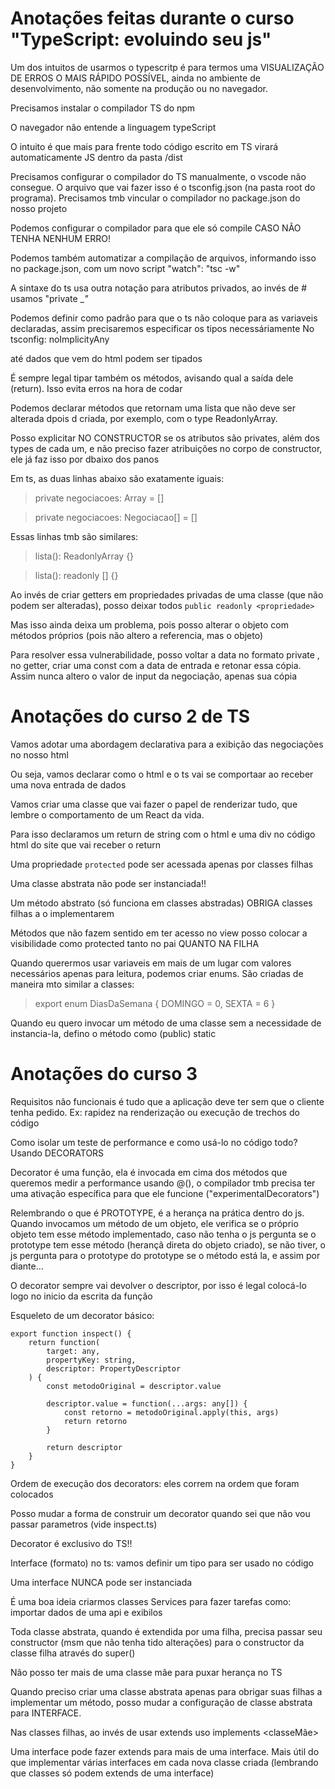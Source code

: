 # Anotações feitas durante o curso "TypeScript: evoluindo seu js"

Um dos intuitos de usarmos o typescritp é para termos uma VISUALIZAÇÃO DE ERROS O MAIS RÁPIDO POSSÍVEL, ainda no ambiente de desenvolvimento, não somente na produção ou no navegador.

Precisamos instalar o compilador TS do npm

O navegador não entende a linguagem typeScript

O intuito é que mais para frente todo código escrito em TS virará automaticamente JS dentro da pasta /dist

Precisamos configurar o compilador do TS manualmente, o vscode não consegue. O arquivo que vai fazer isso é o tsconfig.json (na pasta root do programa). Precisamos tmb vincular o compilador no package.json do nosso projeto

Podemos configurar o compilador para que ele só compile CASO NÃO TENHA NENHUM ERRO!

Podemos também automatizar a compilação de arquivos, informando isso no package.json, com um novo script "watch": "tsc -w"

A sintaxe do ts usa outra notação para atributos privados, ao invés de # usamos "private _<var>" 

Podemos definir como padrão para que o ts não coloque <any> para as variaveis declaradas, assim precisaremos especificar os tipos necessáriamente
No tsconfig: noImplicityAny

até dados que vem do html podem ser tipados

É sempre legal tipar também os métodos, avisando qual a saída dele (return). Isso evita erros na hora de codar

Podemos declarar métodos que retornam uma lista que não deve ser alterada dpois d criada, por exemplo, com o type ReadonlyArray<T>.

Posso explicitar NO CONSTRUCTOR se os atributos são privates, além dos types de cada um, e não preciso fazer atribuições no corpo de constructor, ele já faz isso por dbaixo dos panos

Em ts, as duas linhas abaixo são exatamente iguais:


> private negociacoes: Array<Negociacao> = []

> private negociacoes: Negociacao[] = []

Essas linhas tmb são similares:

> lista(): ReadonlyArray<T> {}

> lista(): readonly <T>[] {}

Ao invés de criar getters em propriedades privadas de uma classe (que não podem ser alteradas), posso deixar todos `public readonly <propriedade>`

Mas isso ainda deixa um problema, pois posso alterar o objeto com métodos próprios (pois não altero a referencia, mas o objeto)

Para resolver essa vulnerabilidade, posso voltar a data no formato private , no getter, criar uma const com a data de entrada e retonar essa cópia. Assim nunca altero o valor de input da negociação, apenas sua cópia

# Anotações do curso 2 de TS

Vamos adotar uma abordagem declarativa para a exibição das negociações no nosso html

Ou seja, vamos declarar como o html e o ts vai se comportaar ao receber uma nova entrada de dados

Vamos criar uma classe que vai fazer o papel de renderizar tudo, que lembre o comportamento de um React da vida.

Para isso declaramos um return de string com o html e uma div no código html do site que vai receber o return

Uma propriedade `protected` pode ser acessada apenas por classes filhas

Uma classe abstrata não pode ser instanciada!!

Um método abstrato (só funciona em classes abstradas) OBRIGA classes filhas a o implementarem 

Métodos que não fazem sentido em ter acesso no view posso colocar a visibilidade como protected tanto no pai QUANTO NA FILHA 

Quando querermos usar variaveis em mais de um lugar com valores necessários apenas para leitura, podemos criar enums. São criadas de maneira mto similar a classes:

> export enum DiasDaSemana {
>   DOMINGO = 0,
>   SEXTA = 6
> } 

Quando eu quero invocar um método de uma classe sem a necessidade de instancia-la, defino o método como (public) static

# Anotações do curso 3

Requisitos não funcionais é tudo que a aplicação deve ter sem que o cliente tenha pedido. Ex: rapidez na renderização ou execução de trechos do código

Como isolar um teste de performance e como usá-lo no código todo? Usando DECORATORS

Decorator é uma função, ela é invocada em cima dos métodos que queremos medir a performance usando @<decorator>(), o compilador tmb precisa ter uma ativação específica para que ele funcione ("experimentalDecorators")

Relembrando o que é PROTOTYPE, é a herança na prática dentro do js. Quando invocamos um método de um objeto, ele verifica se o próprio objeto tem esse método implementado, caso não tenha o js pergunta se o prototype tem esse método (herançã direta do objeto criado), se não tiver, o js pergunta para o prototype do prototype se o método está la, e assim por diante...

O decorator sempre vai devolver o descriptor, por isso é legal colocá-lo logo no inicio da escrita da função

Esqueleto de um decorator básico:

```
export function inspect() {
    return function(
        target: any,
        propertyKey: string,
        descriptor: PropertyDescriptor
    ) {
        const metodoOriginal = descriptor.value

        descriptor.value = function(...args: any[]) {
            const retorno = metodoOriginal.apply(this, args)
            return retorno
        }

        return descriptor
    }
}
``` 

Ordem de execução dos decorators: eles correm na ordem que foram colocados

Posso mudar a forma de construir um decorator quando sei que não vou passar parametros (vide inspect.ts)

Decorator é exclusivo do TS!!

Interface (formato) no ts: vamos definir um tipo para ser usado no código

Uma interface NUNCA pode ser instanciada

É uma boa ideia criarmos classes Services para fazer tarefas como: importar dados de uma api e exibilos

Toda classe abstrata, quando é extendida por uma filha, precisa passar seu constructor (msm que não tenha tido alterações) para o constructor da classe filha através do super()

Não posso ter mais de uma classe mãe para puxar herança no TS

Quando preciso criar uma classe abstrata apenas para obrigar suas filhas a implementar um método, posso mudar a configuração de classe abstrata para INTERFACE. 

Nas classes filhas, ao invés de usar extends uso implements <classeMãe>

Uma interface pode fazer extends para mais de uma interface. Mais útil do que implementar várias interfaces em cada nova classe criada (lembrando que classes só podem extends de uma interface)